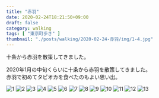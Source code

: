 ```yaml
---
title: "赤羽"
date: 2020-02-24T18:21:50+09:00
draft: false
category: walking
tags: [ "東京町歩き" ]
thumbnail: "./posts/walking/2020-02-24-赤羽/img/1-4.jpg"
---
```

十条から赤羽を散策してきました。  

<!--more-->
2020年1月の中旬くらいに十条から赤羽を散策してきました。  
赤羽で初めてタピオカを食べたのもよい思い出。  

![1](img/1-1.jpg)
![2](img/1-2.jpg)
![3](img/1-3.jpg)
![4](img/1-4.jpg)
![5](img/1-5.jpg)
![6](img/1-6.jpg)
![7](img/1-7.jpg)
![8](img/1-8.jpg)
![9](img/1-9.jpg)
![10](img/1-10.jpg)
![11](img/1-11.jpg)
![12](img/1-12.jpg)
![13](img/1-13.jpg)

